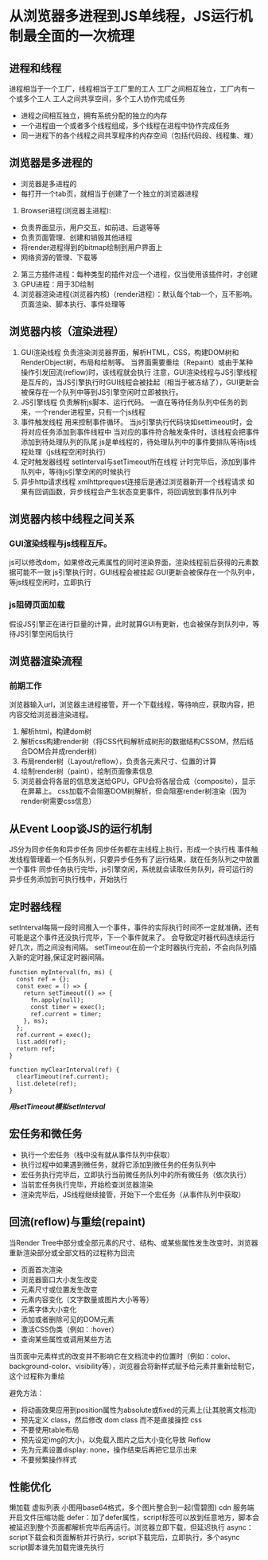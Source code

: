 # 从浏览器多进程到JS单线程，JS运行机制最全面的一次梳理
## 进程和线程
进程相当于一个工厂，线程相当于工厂里的工人
工厂之间相互独立，工厂内有一个或多个工人
工人之间共享空间，多个工人协作完成任务

- 进程之间相互独立，拥有系统分配的独立的内存
- 一个进程由一个或者多个线程组成，多个线程在进程中协作完成任务
- 同一进程下的各个线程之间共享程序的内存空间（包括代码段、线程集、堆）

## 浏览器是多进程的
- 浏览器是多进程的
- 每打开一个tab页，就相当于创建了一个独立的浏览器进程

1. Browser进程(浏览器主进程):
  - 负责界面显示，用户交互，如前进、后退等等
  - 负责页面管理、创建和销毁其他进程
  - 将render进程得到的bitmap绘制到用户界面上
  - 网络资源的管理、下载等
2. 第三方插件进程：每种类型的插件对应一个进程，仅当使用该插件时，才创建
3. GPU进程：用于3D绘制
4. 浏览器渲染进程(浏览器内核)（render进程）：默认每个tab一个，互不影响。页面渲染、脚本执行、事件处理等
   
## 浏览器内核（渲染进程）
1. GUI渲染线程
负责渲染浏览器界面，解析HTML，CSS，构建DOM树和RenderObject树，布局和绘制等。
当界面需要重绘（Repaint）或由于某种操作引发回流(reflow)时，该线程就会执行
注意，GUI渲染线程与JS引擎线程是互斥的，当JS引擎执行时GUI线程会被挂起（相当于被冻结了），GUI更新会被保存在一个队列中等到JS引擎空闲时立即被执行。
2. JS引擎线程
负责解析js脚本、运行代码。
一直在等待任务队列中任务的到来，一个render进程里，只有一个js线程
3. 事件触发线程
用来控制事件循环。
当js引擎执行代码块如settimeout时，会将对应任务添加到事件线程中
当对应的事件符合触发条件时，该线程会把事件添加到待处理队列的队尾
js是单线程的，待处理队列中的事件要排队等待js线程处理（js线程空闲时执行）
4. 定时触发器线程
setInterval与setTimeout所在线程
计时完毕后，添加到事件队列中，等待js引擎空闲的时候执行
5. 异步http请求线程
xmlhttprequest连接后是通过浏览器新开一个线程请求
如果有回调函数，异步线程会产生状态变更事件，将回调放到事件队列中

## 浏览器内核中线程之间关系
### GUI渲染线程与js线程互斥。
js可以修改dom，如果修改元素属性的同时渲染界面，渲染线程前后获得的元素数据可能不一致
js引擎执行时，GUI线程会被挂起
GUI更新会被保存在一个队列中，等js线程空闲时，立即执行
### js阻碍页面加载
假设JS引擎正在进行巨量的计算，此时就算GUI有更新，也会被保存到队列中，等待JS引擎空闲后执行

## 浏览器渲染流程
### 前期工作
浏览器输入url，浏览器主进程接管，开一个下载线程，等待响应，获取内容，把内容交给浏览器渲染进程。
1. 解析html，构建dom树
2. 解析css构建render树（将CSS代码解析成树形的数据结构CSSOM，然后结合DOM合并成render树）
3. 布局render树（Layout/reflow），负责各元素尺寸、位置的计算
4. 绘制render树（paint），绘制页面像素信息
5. 浏览器会将各层的信息发送给GPU，GPU会将各层合成（composite），显示在屏幕上。
css加载不会阻塞DOM树解析，但会阻塞render树渲染（因为render树需要css信息）

## 从Event Loop谈JS的运行机制
JS分为同步任务和异步任务
同步任务都在主线程上执行，形成一个执行栈
事件触发线程管理着一个任务队列，只要异步任务有了运行结果，就在任务队列之中放置一个事件
同步任务执行完毕，js引擎空闲，系统就会读取任务队列，将可运行的异步任务添加到可执行栈中，开始执行

## 定时器线程
setInterval每隔一段时间推入一个事件，事件的实际执行时间不一定就准确，还有可能是这个事件还没执行完毕，下一个事件就来了。
会导致定时器代码连续运行好几次，而之间没有间隔。
setTimeout在前一个定时器执行完前，不会向队列插入新的定时器,保证定时器间隔。
```
function myInterval(fn, ms) {
  const ref = {};
  const exec = () => {
    return setTimeout(() => {
      fn.apply(null);
      const timer = exec();
      ref.current = timer;
    }, ms);
  };
  ref.current = exec();
  list.add(ref);
  return ref;
}

function myClearInterval(ref) {
  clearTimeout(ref.current);
  list.delete(ref);
}
```
***用setTimeout模拟setInterval***

## 宏任务和微任务
- 执行一个宏任务（栈中没有就从事件队列中获取）
- 执行过程中如果遇到微任务，就将它添加到微任务的任务队列中
- 宏任务执行完毕后，立即执行当前微任务队列中的所有微任务（依次执行）
- 当前宏任务执行完毕，开始检查浏览器渲染
- 渲染完毕后，JS线程继续接管，开始下一个宏任务（从事件队列中获取）

## 回流(reflow)与重绘(repaint)
当Render Tree中部分或全部元素的尺寸、结构、或某些属性发生改变时，浏览器重新渲染部分或全部文档的过程称为回流
- 页面首次渲染
- 浏览器窗口大小发生改变
- 元素尺寸或位置发生改变
- 元素内容变化（文字数量或图片大小等等）
- 元素字体大小变化
- 添加或者删除可见的DOM元素
- 激活CSS伪类（例如：:hover）
- 查询某些属性或调用某些方法

当页面中元素样式的改变并不影响它在文档流中的位置时（例如：color、background-color、visibility等），浏览器会将新样式赋予给元素并重新绘制它，这个过程称为重绘

避免方法：
- 将动画效果应用到position属性为absolute或fixed的元素上(让其脱离文档流)
- 预先定义 class，然后修改 dom class 而不是直接操控 css
- 不要使用table布局
- 预先设定img的大小，以免载入图片之后大小变化导致 Reflow
- 先为元素设置display: none，操作结束后再把它显示出来
- 不要频繁操作样式

## 性能优化
懒加载
虚拟列表
小图用base64格式，多个图片整合到一起(雪碧图)
cdn
服务端开启文件压缩功能
defer：加了defer属性，script标签可以放到任意地方，脚本会被延迟到整个页面都解析完毕后再运行。浏览器立即下载，但延迟执行
async：script下载会和页面解析并行执行，script下载完后，立即执行，多个async script脚本谁先加载完谁先执行